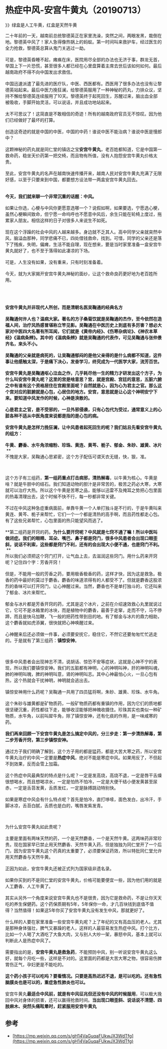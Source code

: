 # 热症中风-安宫牛黄丸（20190713）


》》绿盒是人工牛黄，红盒是天然牛黄

二十年前的一天，越南前总统黎德英正在家里洗澡，突然之间，两眼发黑，栽倒在地。黎德英中风了！家人急得像热锅上的蚂蚁。第一时间叫来救护车，经过医生的全力抢救，黎德英总算从鬼门关逃过一劫。<br /> <br />可是，黎德英昏睡不起，瘫痪在床，医院用尽全部的办法也无济于事，群龙无首，举国上下一片恐慌，甚至很多人都已经在心里盘算着主席去世后该如何如何。最后越南政府不得不向中国发出求救信。<br /> <br />中国迅速派遣了最先进的医疗队，中医、西医都有。西医用了很多办法也没有让黎德英站起来。最后中医力挽狂澜，给黎德英服用了一种神秘的药丸，力排众议，坚持不懈给黎德英连续服用了10天。黎德英终于起死回生，苏醒过来，脑出血全部被吸收，手脚开始灵活，可以说话，并且成功地站起来。<br /> <br />太不可思议了！这简直是不敢相信的奇迹！所有的越南政府官员无不惊叹。因为他们已经做好了最坏的打算。<br /> <br />创造这奇迹的就是中国的中医，中国的中药！谁说中医不能治病？谁说中医是慢郎中？<br /> <br />这颗神秘的药丸就是同仁堂的镇店之宝**安宫牛黄丸**，老百姓都知道，它是中国第一救命药，稳坐天价药第一把交椅，而且物有所值，没有人抱怨安宫牛黄丸价格太贵。<br /> <br />至此，安宫牛黄丸的名声在越南快速传播开来，越南人民对安宫牛黄丸充满了无限好感，以至于只要来到中国，都要想方设法带一两盒安宫牛黄丸回去。<br /> <br />
<br />**今天，我们就来聊一个非常沉重的话题：中风。**<br /> <br />如果让你选，心梗与中风你更愿意选哪一个？说假如啊，如果要选，宁愿选心梗，虽然心梗瞬间致命，但宁愿一命呜呼也不愿意中风后，余生只能在轮椅上度过，拖累家人朋友。相信这样的日子对很多人来说生不如死。<br /> <br />现在这个浮躁的社会中风的人越来越多。身边就不乏其人。高中同学父亲就突然中风，脑溢血那种，同学悲痛不已，四处借钱救命，找到。可惜，同学的父亲还是落下了残疾，失明，偏瘫，生活不能自理，现在想来，要是当时家里准备一盒安宫牛黄丸就好了，也不至于落得如此凄凉的下场。<br /> <br />可是，人生没有如果，没有重来，只有时刻准备着。<br /> <br />今天，就为大家揭开安宫牛黄丸神秘的面纱，让这个救命良药更好地为老百姓所用。<br /> <br />
<br />
<br />**<br />**安宫牛黄丸并非现代人所创，而是清朝名医吴鞠通的经典名方**<br /> <br />吴鞠通何许人也？温病大家。著名的方子桑菊饮就是吴鞠通的杰作，至今依然在造福人间，治疗风热感冒堪称立竿见影。吴鞠通在中医历史上到底有多厉害？想必大家对中医四大名著有所耳闻，它们就是《黄帝内经》、《伤寒杂病论》、《神农本草经》《温病条辨》。其中的《温病条辨》就是吴鞠通的代表作，可见吴鞠通与张仲景齐名，来头不小。<br /> <br />吴鞠通的父亲就是病死的，让吴鞠通郁闷的是他父亲得的是什么病都不知道，这件事让他感触太深，于是痛下决心，发奋学习，终究成为一代医学大家，流芳百世。<br /> <br />安宫牛黄丸是吴鞠通呕心泣血之作，几乎耗尽他一生的精力才研发出这个方子，为什么叫安宫牛黄丸呢？这里的宫是啥意思？宫，就是宫殿、宫廷的意思，五脏六腑之中有谁有这个资格居住在宫殿里面呢？自然就是心，因为心为君主之官。那么这个宫对应的脏腑就是心包，心居住的地方。安宫，意思就是让心这个神明安宁下来。要知道中风发作的时候，心神是涣散的。<br /> <br />心是君主之官，是不受邪的，一旦外邪侵袭，只有心包代为受过，通常意义上的心脏各种不适从中医角度来说都是指的是心包的病。<br /> <br />安宫牛黄丸是怎样力挽狂澜，让中风患者起死回生的呢？我们姑且先看安宫牛黄丸的组方：<br /> <br />**牛黄、麝香、水牛角浓缩粉、珍珠、黄连、黄芩、栀子、郁金、朱砂、雄黄、冰片**<br />** **<br />不愧是大家，吴鞠通心思紧密，这个方子配伍可谓天衣无缝，快，狠，准。<br /> <br />
<br />


这个方子有三组药，**第一组药重点打击病邪，清热解毒**，以牛黄为核心。牛黄是啥？就是牛胆中的结石。我们知道动物的胆汁是非常苦的，极苦之药必大寒，大寒就可以治疗大热。所以这个牛黄是苦寒之品，能够以迅雷不及掩耳之势把心包里面的热毒清理出去，这个时候不快不行，每一秒都非常关键。<br /> <br />不过在中风这种急症重病面前，单靠牛黄一个人单打独斗是不行的，于是牛黄叫来黄连、黄芩、栀子来帮忙，它们一个一个都是清热的高手啊，而且药性都走心包。有了这些兄弟帮忙，心包里面的热只能望风而逃了。<br /> <br />**第二组药是开窍的药。**为什么要开窍呢？中风就是七窍不通了嘛！所以中医叫做闭症。我们的眼睛、耳朵、嘴巴、鼻子都是窍门，很多中风患者会出现口眼歪斜，说话不利索，这些都是窍门不利，还有的会出现大小便不通，也是窍门不利。<br />** **<br />所以我们必须把这个窍门打开，让气血上去，去滋润这些窍门。用什么药来开窍呢？记住四个字：芳香开窍！<br /> <br />但是，不能用一般的芳香之药，要用极香极香的药，这样才快，因为这是救急。极香的药中最好的莫过于麝香。麝香的味道浓得有的人都受不了。但就是麝香这股浓烈的香味可以打开窍门，让心神醒过来。当然，麝香也不是单打独斗的，它还叫来了郁金、冰片来帮忙。<br /> <br />郁金与冰片都是芳香开窍的药，尤其是这个冰片，之前在介绍速效救心丸里就说过它，它可不是冰箱里的冰块，而是植物中的麝香，最善于走窜，走而不守，马不停蹄，而且是快马加鞭，飞一般的把药性带到目的地。有了郁金与冰片的鼎力相助，这个麝香就如虎添翼，很快就把心神唤醒过来。<br /> <br />心神醒来后还必须做一件事，必须要安抚它，稳住它，不然它还要匆匆忙忙逃走的。于是就有了第三组药：**镇惊安神**。<br /> <br />
<br />


很多中风患者会出现神志不清，说胡话、惊恐不安等症状，这就是心神不宁的表现，所以我们要镇惊安神。我们的五脏都有神明，心的神明叫神，肝的神明叫魂，肺的神明叫魄，脾的神明叫意，肾的神明叫志。其中心神最怕心火，一旦心包有热，这个热就会干扰神明，神明就会逃出去。<br /> <br />镇惊安神用什么药呢？吴鞠通一共用了四员猛将啊，朱砂、雄黄、珍珠、水牛角。<br /> <br />这个朱砂与雄黄都是矿物质药，一般矿物质药都有重镇的作用，因为它们的质地都很坚硬沉重，药性都往下走，能够收涩能够把神魄收摄住。珍珠其实也类似一种矿物质，水牛角，以前叫犀牛角，除了镇惊安神，还有化痰的作用，是一味咸寒的药。<br /> <br />**我们再来回顾一下安宫牛黄丸是怎么搞定中风的，分三步走：第一步清热解毒，第二步芳香开窍，第三步镇惊安神。**<br /> <br />通过方子我们明确了解到，这个方子用的都是猛药，都是大苦大寒之药，所以安宫牛黄丸治疗的中风一定要是**热症中风**，绝对不能是寒症中风。如果用反了，不但起不到效果，反而会雪上加霜。<br /> <br />这个热症中风最典型的特点是什么呢？一定是发高烧，高烧不退，一定是唇干舌燥很想喝水，而且想喝凉水，一定是怕热不怕冷，一定是大便干结小便发黄甚至尿赤，一定是舌苔发黄，舌质发红，一定是脉搏跳动特别快。<br /> <br />如果是寒症中风会有什么特点呢？首先是怕冷，直打哆嗦，面色发白，出冷汗，手脚冰凉，舌苔白腻，舌质也是白的，嘴唇发紫发青。<br /> <br />
<br />


为什么安宫牛黄丸如此贵呢？<br /> <br />主要是里面有两味天然的药，一个是天然麝香，一个是天然牛黄。这两味药非常珍贵。现在国家早已禁止用天然麝香、天然牛黄入药，但是独独为同仁堂开了一个后门，因为安宫牛黄丸这个药真的太重要了，必须要保证药效，所以特批同仁堂允许用天然麝香与天然牛黄。<br /> <br />正因为如此，安宫牛黄丸还被正式列为国家级非遗名录。<br /> <br />如果你买到的不是同仁堂的安宫牛黄丸，价格可能要便宜一些，因为他们用的就是人工麝香、人工牛黄了。<br /> <br />其实从另外一个角度来说安宫牛黄丸也不是很贵，因为它是救命药，不是让你天天吃的养生保健药。这个药保质期有5年，5年保你一命，才几百块钱到底值不值得？当然值得！如果这5年你买了安宫牛黄丸没有发生中风，那就更好了。<br /> <br />什么样的人要在家里准备一些安宫牛黄丸呢？上了年纪的又有高血压的老人。尤其是那种身体强壮，脾气又暴躁的老人，这样的人最容易发生热症中风。打个比方，比如一个人喝了大酒吃了大鱼大肉，又与别人大吵一架，暴怒中风，基本上就可以判断此人是热症中风了。<br /> <br />需要指出的是，**安宫牛黄丸是救急药**，不能预防中风，别一听说安宫牛黄丸这么好，就每个月吃一些，这样是不对的。这里面的药都是大苦大寒之物，很容易伤脾胃伤正气，孕妇更是不能吃的。<br /> <br />**这个药小孩子可以吃吗？要看情况。只要是高热迟迟不退，是可以吃的。还有急性脑膜炎也是可以的，重症急性肺炎也可以。**<br /> <br />安宫牛黄丸**最适合中风前，就是有中风征兆但还没有中风的时候服用**，可以极大挽回中风对身体的损害，还可以赢得抢救时间。**当出现口眼歪斜、说话说不清楚、四肢麻木、突然头痛眩晕时，赶紧服用安宫牛黄丸**

<a name="6gF3R"></a>
## 参考

- [https://mp.weixin.qq.com/s/gH14VaGuqaFUkwJX3WdTfg](https://mp.weixin.qq.com/s/gH14VaGuqaFUkwJX3WdTfg)
